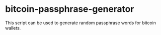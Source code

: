# bitcoin-passphrase-generator
This script can be used to generate random passphrase words for bitcoin wallets.
